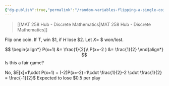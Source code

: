```yaml
---
{"dg-publish":true,"permalink":"/random-variables-flipping-a-single-coin-example/","dgHomeLink":true,"dgPassFrontmatter":false,"dgShowLocalGraph":true}
---
```


> [[MAT 258 Hub - Discrete Mathematics|MAT 258 Hub - Discrete Mathematics]]

Flip one coin. If $T$, win \$1, if $H$ lose \$2. Let $X=$ \$ won/lost.

$$
\begin{align*}
P(x=1) &= \frac{1}{2}\\
P(x=-2 ) &= \frac{1}{2}
\end{align*}
$$
Is this a fair game?

No, $E[x]=1\cdot P(x=1) + (-2)P(x=-2)=1\cdot \frac{1}{2}-2 \cdot \frac{1}{2} = \frac{-1}{2}$
Expected to lose \$0.5 per play